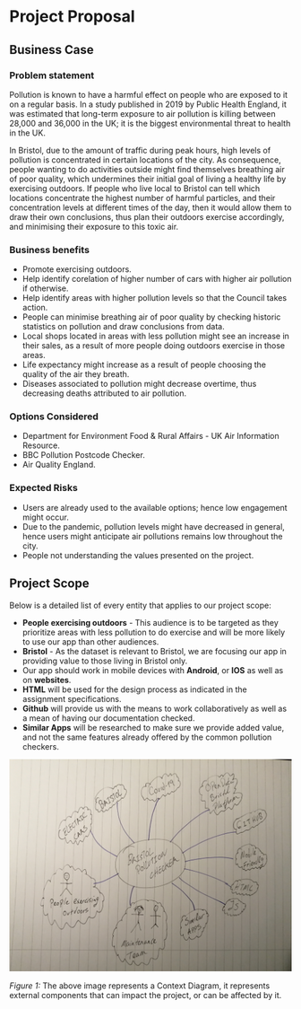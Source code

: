 # Project Proposal

## Business Case

### Problem statement
Pollution is known to have a harmful effect on people who are exposed to it on a regular basis. In a study published in 2019 by Public Health England, it was estimated that long-term exposure to air pollution is killing between 28,000 and 36,000 in the UK; it is the biggest environmental threat to health in the UK.

In Bristol, due to the amount of traffic during peak hours, high levels of pollution is concentrated in certain locations of the city. As consequence, people wanting to do activities outside might find themselves breathing air of poor quality, which undermines their initial goal of living a healthy life by exercising outdoors. If people who live local to Bristol can tell which locations concentrate the highest number of harmful particles, and their concentration levels at different times of the day, then it would allow them to draw their own conclusions, thus plan their outdoors exercise accordingly, and minimising their exposure to this toxic air. 

### Business benefits
* Promote exercising outdoors.
* Help identify corelation of higher number of cars with higher air pollution if otherwise. 
* Help identify areas with higher pollution levels so that the Council takes action.
* People can minimise breathing air of poor quality by checking historic statistics on pollution and draw conclusions from data.
* Local shops located in areas with less pollution might see an increase in their sales, as a result of more people doing outdoors exercise in those areas.
* Life expectancy might increase as a result of people choosing the quality of the air they breath. 
* Diseases associated to pollution might decrease overtime, thus decreasing deaths attributed to air pollution.

### Options Considered
* Department for Environment Food & Rural Affairs - UK Air Information Resource.
* BBC Pollution Postcode Checker.
* Air Quality England.

### Expected Risks
* Users are already used to the available options; hence low engagement might occur. 
* Due to the pandemic, pollution levels might have decreased in general, hence users might anticipate air pollutions remains low throughout the city.  
* People not understanding the values presented on the project.

## Project Scope
Below is a detailed list of every entity that applies to our project scope:

* **People exercising outdoors** - This audience is to be targeted as they prioritize areas with less pollution to do exercise and will be more likely to use our app than other audiences. 
* **Bristol** - As the dataset is relevant to Bristol, we are focusing our app in providing value to those living in Bristol only.
* Our app should work in mobile devices with **Android**, or **IOS** as well as on **websites**. 
* **HTML** will be used for the design process as indicated in the assignment specifications. 
* **Github** will provide us with the means to work collaboratively as well as a mean of having our documentation checked. 
* **Similar Apps** will be researched to make sure we provide added value, and not the same features already offered by the common pollution checkers.

![Insert your Context Diagram Here](images/BPC.jpg)
<figcaption><em>Figure 1: </em>The above image represents a Context Diagram, it represents external components that can impact the project, or can be affected by it.</figcaption>
